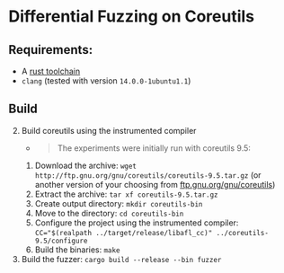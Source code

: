 # Differential Fuzzing on Coreutils
## Requirements:
- A [rust toolchain](https://www.rust-lang.org/tools/install)
- `clang` (tested with version `14.0.0-1ubuntu1.1`)

## Build
2. Build coreutils using the instrumented compiler
   - > The experiments were initially run with coreutils 9.5:
   1. Download the archive: `wget http://ftp.gnu.org/gnu/coreutils/coreutils-9.5.tar.gz` (or another version of your choosing from [ftp.gnu.org/gnu/coreutils](http://ftp.gnu.org/gnu/coreutils))
   2.  Extract the archive: `tar xf coreutils-9.5.tar.gz`
   3.  Create output directory: `mkdir coreutils-bin`
   4.  Move to the directory: `cd coreutils-bin`
   5.  Configure the project using the instrumented compiler: `CC="$(realpath ../target/release/libafl_cc)" ../coreutils-9.5/configure`
   6.  Build the binaries: `make`
3. Build the fuzzer: `cargo build --release --bin fuzzer`